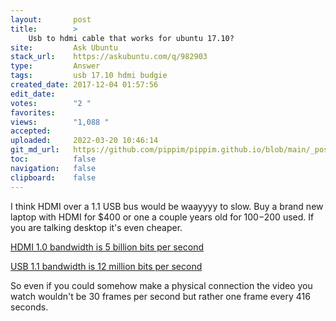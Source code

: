 ```yaml
---
layout:       post
title:        >
    Usb to hdmi cable that works for ubuntu 17.10?
site:         Ask Ubuntu
stack_url:    https://askubuntu.com/q/982903
type:         Answer
tags:         usb 17.10 hdmi budgie
created_date: 2017-12-04 01:57:56
edit_date:    
votes:        "2 "
favorites:    
views:        "1,088 "
accepted:     
uploaded:     2022-03-20 10:46:14
git_md_url:   https://github.com/pippim/pippim.github.io/blob/main/_posts/2017/2017-12-04-Usb-to-hdmi-cable-that-works-for-ubuntu-17.10_.md
toc:          false
navigation:   false
clipboard:    false
---
```


I think HDMI over a 1.1 USB bus would be waayyyy to slow. Buy a brand new laptop with HDMI for $400 or one a couple years old for $100-$200 used. If you are talking desktop it's even cheaper.

[HDMI 1.0 bandwidth is 5 billion bits per second][1]

[USB 1.1 bandwidth is 12 million bits per second][2]

So even if you could somehow make a physical connection the video you watch wouldn't be 30 frames per second but rather one frame every 416 seconds.

  [1]: http://www.audioholics.com/hdtv-formats/understanding-difference-hdmi-versions
  [2]: https://www.everythingusb.com/hi-speed-usb.html
